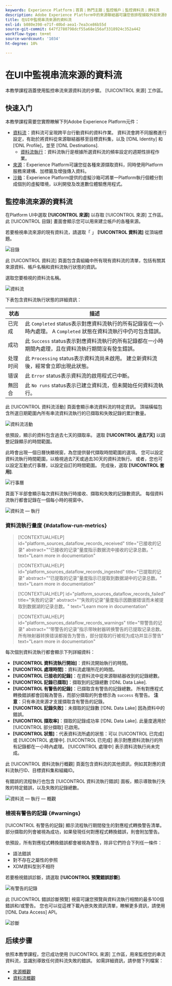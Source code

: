 ```yaml
---
keywords: Experience Platform；首頁；熱門主題；監控帳戶；監控資料流；資料流
description: Adobe Experience Platform中的來源聯結器可讓您依排程擷取外部來源的資料。 本教學課程提供從來源工作區監控串流資料流的步驟。
title: 在UI中監視串流來源的資料流
exl-id: b080e398-e71f-40bd-aea1-7ea3ce86b55d
source-git-commit: 647f2780798dcf55a68e156af3318924c352a442
workflow-type: tm+mt
source-wordcount: '1034'
ht-degree: 10%

---
```


# 在UI中監視串流來源的資料流

本教學課程涵蓋使用監控串流來源資料流的步驟。 [!UICONTROL 來源] 工作區。

## 快速入门

本教學課程需要您實際瞭解下列Adobe Experience Platform元件：

* [資料流](../../../dataflows/home.md)：資料流可呈現跨平台行動資料的資料作業。 資料流會跨不同服務進行設定，有助於將資料從來源聯結器移至目標資料集，以及 [!DNL Identity] 和 [!DNL Profile]，並至 [!DNL Destinations].
   * [資料流執行](../../notifications.md)：資料流執行是根據所選資料流的頻率設定的週期性排程作業。
* [來源](../../home.md)：Experience Platform可讓您從各種來源擷取資料，同時使用Platform服務來建構、加標籤及增強傳入資料。
* [沙箱](../../../sandboxes/home.md)：Experience Platform提供的虛擬沙箱可將單一Platform執行個體分割成個別的虛擬環境，以利開發及改進數位體驗應用程式。

## 監控串流來源的資料流

在Platform UI中選取 **[!UICONTROL 來源]** 以存取 [!UICONTROL 來源] 工作區。 此 [!UICONTROL 目錄] 畫面會顯示您可以用來建立帳戶的各種來源。

若要檢視串流來源的現有資料流，請選取「 」 **[!UICONTROL 資料流]** 從頂端標題。

![目錄](../../images/tutorials/monitor-streaming/catalog.png)

此 [!UICONTROL 資料流] 頁面包含貴組織中所有現有資料流的清單，包括有關其來源資料、帳戶名稱和資料流執行狀態的資訊。

選取您要檢視的資料流名稱。

![資料流](../../images/tutorials/monitor-streaming/dataflows.png)

下表包含資料流執行狀態的詳細資訊：

| 状态 | 描述 |
| ------ | ----------- |
| 已完成 | 此 `Completed` status表示對應資料流執行的所有記錄皆在一小時內處理。 A `Completed` 狀態在資料流執行中仍可包含錯誤。 |
| 成功 | 此 `Success` status表示對應資料流執行的所有記錄都在一小時期間內處理，且在資料流執行期間沒有發生錯誤。 |
| 处理时间 | 此 `Processing` status表示資料流尚未啟用。 建立新資料流後，經常會立即出現此狀態。 |
| 错误 | 此 `Error` status表示資料流的啟用程式已中斷。 |
| 無回合 | 此 `No runs` status表示已建立資料流，但未開始任何資料流執行。 |

此 [!UICONTROL 資料流活動] 頁面會顯示串流資料流的特定資訊。 頂端橫幅包含所選日期範圍內所有串流資料流執行的已擷取和失敗記錄的累計數量。

![資料流活動](../../images/tutorials/monitor-streaming/dataflow-activity.png)

依預設，顯示的資料包含過去七天的擷取率。 選取 **[!UICONTROL 過去7天]** 以調整記錄顯示的時間範圍。

此時會出現一個日曆快顯視窗，為您提供替代擷取時間範圍的選項。 您可以設定資料流執行時間範圍，以檢視過去7天或過去30天的資料流執行。 或者，您也可以設定互動式行事曆，以設定自訂的時間範圍。 完成後，選取 **[!UICONTROL 套用]**.

![行事曆](../../images/tutorials/monitor-streaming/calendar.png)

頁面下半部會顯示每次資料流執行時接收、擷取和失敗的記錄數資訊。 每個資料流執行都會記錄在一個每小時的視窗中。

![資料流 — 執行](../../images/tutorials/monitor-streaming/dataflow-run.png)

### 資料流執行量度 {#dataflow-run-metrics}

>[!CONTEXTUALHELP]
>id="platform_sources_dataflow_records_received"
>title="已接收的记录"
>abstract="“已接收的记录”量度指示数据流中接收的记录总数。"
>text="Learn more in documentation"

>[!CONTEXTUALHELP]
>id="platform_sources_dataflow_records_ingested"
>title="已提取的记录"
>abstract="“已提取的记录”量度指示已提取到数据湖中的记录总数。"
>text="Learn more in documentation"

>[!CONTEXTUALHELP]
>id="platform_sources_dataflow_records_failed"
>title="失败的记录"
>abstract="“失败的记录”量度指示因数据错误而未被提取到数据湖的记录总数。"
>text="Learn more in documentation"

>[!CONTEXTUALHELP]
>id="platform_sources_dataflow_records_warnings"
>title="带警告的记录"
>abstract="“带警告的记录”指示带映射器转换警告的已提取记录总数。所有映射器转换错误都报告为警告，部分提取的行被视为成功并显示警告"
>text="Learn more in documentation"

每次個別資料流執行都會顯示下列詳細資料：

* **[!UICONTROL 資料流執行開始]**：資料流開始執行的時間。
* **[!UICONTROL 處理時間]**：資料流處理所花的時間。
* **[!UICONTROL 已接收的記錄]**：在資料流中從來源聯結器收到的記錄總數。
* **[!UICONTROL 記錄已擷取]**：擷取到的記錄總數 [!DNL Data Lake].
* **[!UICONTROL 有警告的記錄]**：已擷取含有警告的記錄總數。 所有對應程式轉換錯誤都會回報為警告，而部分擷取的列會標示為 `success` 有警告。 **注意**：只有串流來源才支援擷取含有警告的記錄。
* **[!UICONTROL 記錄失敗]**：未擷取的記錄數 [!DNL Data Lake] 因為資料中的錯誤。
* **[!UICONTROL 擷取率]**：擷取的記錄成功率 [!DNL Data Lake]. 此量度適用於 [!UICONTROL 部分擷取] 已啟用。
* **[!UICONTROL 狀態]**：代表資料流所處的狀態：可以 [!UICONTROL 已完成] 或 [!UICONTROL 處理中]. [!UICONTROL 已完成] 表示對應資料流執行的所有記錄都在一小時內處理。 [!UICONTROL 處理中] 表示資料流執行尚未完成。

此 [!UICONTROL 資料流執行概觀] 頁面包含資料流的其他資訊，例如其對應的資料流執行ID、目標資料集和組織ID。

有錯誤的流程執行也包含 [!UICONTROL 資料流執行錯誤] 面板，顯示導致執行失敗的特定錯誤，以及失敗的記錄總數。

![資料流 — 執行 — 概觀](../../images/tutorials/monitor-streaming/dataflow-run-overview.png)

### 檢視有警告的記錄 {#warnings}

[!UICONTROL 有警告的記錄] 顯示流程執行期間發生的對應程式轉換警告清單。 部分擷取的列會被視為成功，如果發現任何對應程式轉換錯誤，則會附加警告。

依預設，所有對應程式轉換錯誤都會被視為警告，除非它們符合下列任一條件：

* 語法錯誤
* 對不存在之屬性的參照
* XDM資料型別不相符

若要檢視錯誤診斷，請選取 **[!UICONTROL 預覽錯誤診斷]**.

![有警告的記錄](../../images/tutorials/monitor-streaming/records-with-warnings.png)

此 [!UICONTROL 錯誤診斷預覽] 視窗可讓您預覽與資料流執行相關的最多100個錯誤和/或警告。 您也可以從這裡下載內嵌失敗資訊清單，瞭解更多資訊，請使用 [!DNL Data Access] API。

![診斷](../../images/tutorials/monitor-streaming/diagnostics.png)

## 后续步骤

依照本教學課程，您已成功使用 [!UICONTROL 來源] 工作區，用來監控您的串流資料流，並識別導致任何資料流失敗的錯誤。 如需詳細資訊，請參閱下列檔案：

* [來源概觀](../../home.md)
* [資料流概觀](../../../dataflows/home.md)
